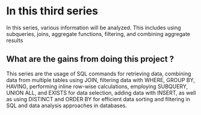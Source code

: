# In this third series
In this series, various information will be analyzed. This includes using subqueries, joins, aggregate functions, filtering, and combining aggregate results

## What are the gains from doing this project ?
This series are the usage of SQL commands for retrieving data, combining data from multiple tables using JOIN, filtering data with WHERE, GROUP BY, HAVING, performing inline row-wise calculations, employing SUBQUERY, UNION ALL, and EXISTS for data selection, adding data with INSERT, as well as using DISTINCT and ORDER BY for efficient data sorting and filtering in SQL and data analysis approaches in databases.
